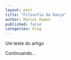 ```yaml
---
layout: post
title: "Filosofia da Dança"
author: Marcos Ramon
published: false
categories: blog
---
```


Um teste do artigo

<script type="text/javascript" src="https://ssl.gstatic.com/trends_nrtr/2213_RC01/embed_loader.js"></script> <script type="text/javascript"> trends.embed.renderExploreWidget("TIMESERIES", {"comparisonItem":[{"keyword":"dance","geo":"","time":"2004-01-01 2020-05-29"},{"keyword":"philosophy","geo":"","time":"2004-01-01 2020-05-29"}],"category":0,"property":""}, {"exploreQuery":"date=all&q=dance,philosophy","guestPath":"https://trends.google.com.br:443/trends/embed/"}); </script>

Continuando...
